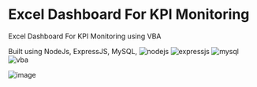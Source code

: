 # Excel Dashboard For KPI Monitoring
Excel Dashboard For KPI Monitoring using VBA

Built using NodeJs, ExpressJS, MySQL,  ![nodejs](https://user-images.githubusercontent.com/82875299/153736094-8edef392-f2ca-4be0-ac09-16b2bb29eee5.jpg)     ![expressjs](https://user-images.githubusercontent.com/82875299/153736048-7cfe11f1-ab3c-49c0-8268-cf6664fb15b0.jpg)     ![mysql](https://user-images.githubusercontent.com/82875299/153736001-ce1f7f84-8763-4616-b9a6-fb73023c50a9.jpg)  ![vba](https://user-images.githubusercontent.com/82875299/153983923-50e43f35-41a9-46a3-837d-913353ecc376.png)


![image](https://user-images.githubusercontent.com/82875299/153979681-8b527bee-f44f-4ace-9d86-2fd2359ed523.png)
